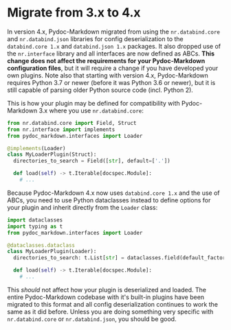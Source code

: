 # Migrate from 3.x to 4.x

In version 4.x, Pydoc-Markdown migrated from using the `nr.databind.core` and `nr.databind.json` libraries for
config deserialization to the `databind.core 1.x` and `databind.json 1.x` packages. It also dropped use of the
`nr.interface` library and all interfaces are now defined as ABCs. **This change does not affect the requirements
for your Pydoc-Markdown configuration files**, but it will require a change if you have developed your own plugins.
Note also that starting with version 4.x, Pydoc-Markdown requires Python 3.7 or newer (before it was Python 3.6
or newer), but it is still capable of parsing older Python source code (incl. Python 2).

This is how your plugin may be defined for compatibility with Pydoc-Markdown 3.x where you use `nr.databind.core`:

```py
from nr.databind.core import Field, Struct
from nr.interface import implements
from pydoc_markdown.interfaces import Loader

@implements(Loader)
class MyLoaderPlugin(Struct):
  directories_to_search = Field([str], default=['.'])

  def load(self) -> t.Iterable[docspec.Module]:
    # ...
```

Because Pydoc-Markdown 4.x now uses `databind.core 1.x` and the use of ABCs, you need to use Python dataclasses instead
to define options for your plugin and inherit directly from the `Loader` class:

```py
import dataclasses
import typing as t
from pydoc_markdown.interfaces import Loader

@dataclasses.dataclass
class MyLoaderPlugin(Loader):
  directories_to_search: t.List[str] = dataclasses.field(default_factory=lambda: ['.'])

  def load(self) -> t.Iterable[docspec.Module]:
    # ...
```

This _should_ not affect how your plugin is deserialized and loaded. The entire Pydoc-Markdown codebase with it's
built-in plugins have been migrated to this format and all config deserialization continues to work the same as it
did before. Unless you are doing something very specific with `nr.databind.core` or `nr.databind.json`, you should
be good.
